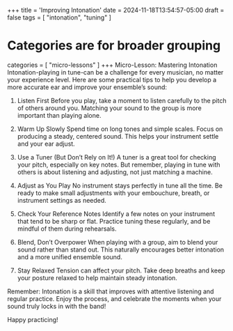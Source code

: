 +++
title = 'Improving Intonation'
date = 2024-11-18T13:54:57-05:00
draft = false
tags = [
    "intonation",
    "tuning"
]

# Categories are for broader grouping
categories = [
    "micro-lessons"
]
+++
Micro-Lesson: Mastering Intonation
Intonation-playing in tune-can be a challenge for every musician, no matter your experience level. Here are some practical tips to help you develop a more accurate ear and improve your ensemble’s sound:

<!--more-->

1. Listen First
Before you play, take a moment to listen carefully to the pitch of others around you. Matching your sound to the group is more important than playing alone.

2. Warm Up Slowly
Spend time on long tones and simple scales. Focus on producing a steady, centered sound. This helps your instrument settle and your ear adjust.

3. Use a Tuner (But Don’t Rely on It!)
A tuner is a great tool for checking your pitch, especially on key notes. But remember, playing in tune with others is about listening and adjusting, not just matching a machine.

4. Adjust as You Play
No instrument stays perfectly in tune all the time. Be ready to make small adjustments with your embouchure, breath, or instrument settings as needed.

5. Check Your Reference Notes
Identify a few notes on your instrument that tend to be sharp or flat. Practice tuning these regularly, and be mindful of them during rehearsals.

6. Blend, Don’t Overpower
When playing with a group, aim to blend your sound rather than stand out. This naturally encourages better intonation and a more unified ensemble sound.

7. Stay Relaxed
Tension can affect your pitch. Take deep breaths and keep your posture relaxed to help maintain steady intonation.

Remember: Intonation is a skill that improves with attentive listening and regular practice. Enjoy the process, and celebrate the moments when your sound truly locks in with the band!

Happy practicing!


